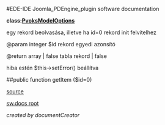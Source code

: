 #EDE-IDE Joomla_PDEngine_plugin
software documentation

**class:[PvoksModelOptions](../PvoksModelOptions.md)**



egy rekord beolvasása, illetve ha id=0 rekord init felvitelhez

@param integer $id rekord egyedi azonsító

@return array | false tabla rekord | false

hiba estén $this->setError() beállítva

##public function getItem ($id=0) 


[source](../../../admin/models/options.php)

[sw.docs root](../)

*created by documentCreator*

